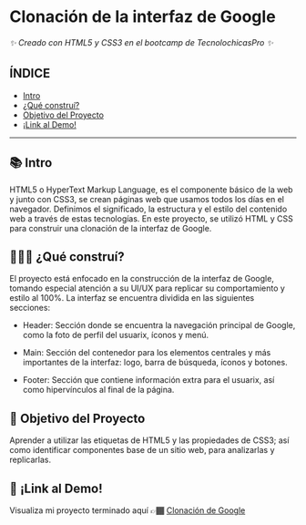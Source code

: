 # Clonación de la interfaz de Google
###### ✨ Creado con HTML5 y CSS3 en el bootcamp de TecnolochicasPro ✨

## ÍNDICE
* [Intro](#-intro)
* [¿Qué construí?]()
* [Objetivo del Proyecto]()
* [¡Link al Demo!]()

***

## 📚 Intro
HTML5 o HyperText Markup Language, es el componente básico de la web y junto con CSS3, se crean páginas web que usamos todos los días en el navegador. Definimos el significado, la estructura y el estilo del contenido web a través de estas tecnologías. 
En este proyecto, se utilizó HTML y CSS para construir una clonación de la interfaz de Google.

## 👩🏽‍💻 ¿Qué construí?
El proyecto está enfocado en la construcción de la interfaz de Google, tomando especial atención a su UI/UX para replicar su comportamiento y estilo al 100%. La interfaz se encuentra dividida en las siguientes secciones: 

* Header: Sección donde se encuentra la navegación principal de Google, como la foto de perfil del usuarix, íconos y menú. 

* Main: Sección del contenedor para los elementos centrales y más importantes de la interfaz: logo, barra de búsqueda, íconos y botones. 

* Footer: Sección que contiene información extra para el usuarix, así como hipervínculos al final de la página. 

## 🚀 Objetivo del Proyecto
Aprender a utilizar las etiquetas de HTML5 y las propiedades de CSS3; así como identificar componentes base de un sitio web, para analizarlas y replicarlas. 

## 🔗 ¡Link al Demo!
Visualiza mi proyecto terminado aquí 👉🏾 [Clonación de Google](http://mirandajaramillo.github.io/Google-Clone/)





